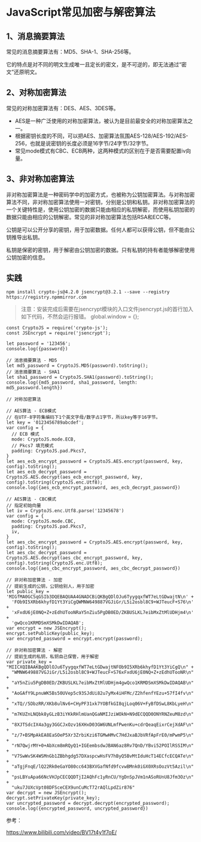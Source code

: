 # JavaScript常见加密与解密算法

## 1、消息摘要算法

常见的消息摘要算法有：MD5、SHA-1、SHA-256等。

它的特点是对不同的明文生成唯一且定长的密文，是不可逆的，即无法通过“密文”还原明文。

## 2、对称加密算法

常见的对称加密算法有：DES、AES、3DES等。

* AES是一种广泛使用的对称加密算法，被认为是目前最安全的对称加密算法之一。  
* 根据密钥长度的不同，可以把AES、加密算法氛围AES-128/AES-192/AES-256，也就是说密钥的长度必须是16字节/24字节/32字节。  
* 常见mode模式有CBC、ECB两种，这两种模式的区别在于是否需要配置iv向量。  

## 3、非对称加密算法

非对称加密算法是一种密码学中的加密方式，也被称为公钥加密算法。与对称加密算法不同，非对称加密算法使用一对密钥，分别是公钥和私钥。非对称加密算法的一个关键特性是，使用公钥加密的数据只能由相应的私钥解密，而使用私钥加密的数据只能由相应的公钥解密。常见的非对称加密算法包括RSA和ECC等。

公钥是可以公开分享的密钥，用于加密数据。任何人都可以获得公钥，但不能由公钥推导出私钥。

私钥是保密的密钥，用于解密由公钥加密的数据。只有私钥的持有者能够解密使用公钥加密的信息。

## 实践

`npm install crypto-js@4.2.0 jsencrypt@3.2.1 --save --registry https://registry.npmmirror.com`

> 注意：安装完成后需要在jsencrypt模块的入口文件jsencrypt.js的首行加入如下代码，不然会运行报错。
global.window = {};

```
const CryptoJS = require('crypto-js');
const JSEncrypt = require('jsencrypt');

let password = '123456';
console.log({password})

// 消息摘要算法 - MD5
let md5_password = CryptoJS.MD5(password).toString();
// 消息摘要算法 - SHA1
let sha1_password = CryptoJS.SHA1(password).toString();
console.log({md5_password, sha1_password, length: md5_password.length})

// 对称加密算法

// AES算法 - ECB模式
// 在UTF-8字符集编码下1个英文字母/数字占1字节，所以key等于16字节。
let key = '0123456789abcdef';
var config = {
  // ECB 模式
  mode: CryptoJS.mode.ECB,
  // Pkcs7 填充模式
  padding: CryptoJS.pad.Pkcs7,
}
let aes_ecb_encrypt_password = CryptoJS.AES.encrypt(password, key, config).toString();
let aes_ecb_decrypt_password = CryptoJS.AES.decrypt(aes_ecb_encrypt_password, key, config).toString(CryptoJS.enc.Utf8);
console.log({aes_ecb_encrypt_password, aes_ecb_decrypt_password})

// AES算法 - CBC模式
// 指定初始向量
let iv = CryptoJS.enc.Utf8.parse('12345678')
var config = {
  mode: CryptoJS.mode.CBC,
  padding: CryptoJS.pad.Pkcs7,
  iv,
}
let aes_cbc_encrypt_password = CryptoJS.AES.encrypt(password, key, config).toString();
let aes_cbc_decrypt_password = CryptoJS.AES.decrypt(aes_cbc_encrypt_password, key, config).toString(CryptoJS.enc.Utf8);
console.log({aes_cbc_encrypt_password, aes_cbc_decrypt_password})

// 非对称加密算法 - 加密
// 提前生成的公钥，公钥给别人，用于加密
let public_key = 'MIGfMA0GCSqGSIb3DQEBAQUAA4GNADCBiQKBgQDlOJu6TyygqxfWT7eLtGDwajtN\n' +
  'FOb9I5XRb6khyfD1Yt3YiCgQWMNW649887VGJiGr/L5i2osbl8C9+WJTeucF+S76\n' +
  'xFxdU6jE0NQ+Z+zEdhUTooNRaY5nZiu5PgDB0ED/ZKBUSLKL7eibMxZtMlUDHjm4\n' +
  'gwQco1KRMDSmXSMkDwIDAQAB';
var encrypt = new JSEncrypt();
encrypt.setPublicKey(public_key);
var encrypted_password = encrypt.encrypt(password);

// 非对称加密算法 - 解密
// 提前生成的私钥，私钥自己保管，用于解密
var private_key = "MIICXQIBAAKBgQDlOJu6TyygqxfWT7eLtGDwajtNFOb9I5XRb6khyfD1Yt3YiCgQ\n" +
  "WMNW649887VGJiGr/L5i2osbl8C9+WJTeucF+S76xFxdU6jE0NQ+Z+zEdhUTooNR\n" +
  "aY5nZiu5PgDB0ED/ZKBUSLKL7eibMxZtMlUDHjm4gwQco1KRMDSmXSMkDwIDAQAB\n" +
  "AoGAfY9LpnuWK5Bs50UVep5c93SJdUi82u7yMx4iHFMc/Z2hfenfYEzu+57fI4fv\n" +
  "xTQ//5DbzRR/XKb8ulNv6+CHyPF31xk7YOBfkGI8qjLoq06V+FyBfDSwL8KbLyeH\n" +
  "m7KUZnLNQbk8yGLzB3iYKkRHlmUanQGaNMIJziWOkN+N9dECQQD0ONYRNZeuM8zd\n" +
  "8XJTSdcIX4a3gy3GGCJxOzv16XHxD03GW6UNLmfPwenKu+cdrQeaqEixrCejXdAF\n" +
  "z/7+BSMpAkEA8EaSOeP5Xr3ZrbiKzi6TGMwHMvC7HdJxaBJbVRfApFrE0/mPwmP5\n" +
  "rN7QwjrMY+0+AbXcm8mRQyQ1+IGEembsdwJBAN6az8Rv7QnD/YBvi52POIlRSSIM\n" +
  "V7SwWvSK4WSMnGb1ZBbhgdg57DXaspcwHsFV7hByQ5BvMtIduHcT14ECfcECQATe\n" +
  "aTgjFnqE/lQ22Rk0eGaYO80cc643BXVGafNfd9fcvwBMnk0iGX0XRsOozVt5Azil\n" +
  "psLBYuApa66NcVHJpCECQQDTjI2AQhFc1yRnCU/YgDnSpJVm1nASoRUnU8Jfm3Oz\n" +
  "uku7JUXcVpt08DFSceCEX9unCuMcT72rAQlLpdZir876"
var decrypt = new JSEncrypt();
decrypt.setPrivateKey(private_key);
var uncrypted_password = decrypt.decrypt(encrypted_password);
console.log({encrypted_password, uncrypted_password})
```

参考：

https://www.bilibili.com/video/BV17t4y1f7oE/ 
